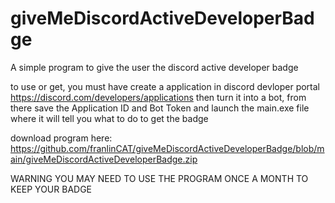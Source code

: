 # giveMeDiscordActiveDeveloperBadge
A simple program to give the user the discord active developer badge

to use or get, you must have create a application in discord devloper portal https://discord.com/developers/applications then turn it into a bot, from there save the Application ID and Bot Token and launch the main.exe file where it will tell you what to do to get the badge 

download program here:
https://github.com/franlinCAT/giveMeDiscordActiveDeveloperBadge/blob/main/giveMeDiscordActiveDeveloperBadge.zip

WARNING YOU MAY NEED TO USE THE PROGRAM ONCE A MONTH TO KEEP YOUR BADGE
